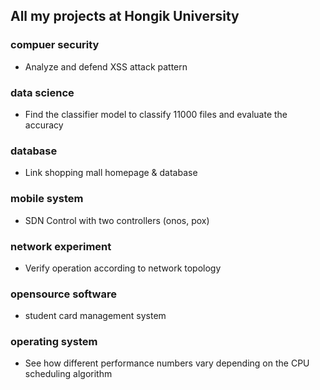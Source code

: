 ## All my projects at Hongik University

### compuer security
* Analyze and defend XSS attack pattern

### data science
* Find the classifier model to classify 11000 files and evaluate the accuracy

### database
* Link shopping mall homepage & database

### mobile system
* SDN Control with two controllers (onos, pox)

### network experiment
* Verify operation according to network topology

### opensource software
* student card management system

### operating system
* See how different performance numbers vary depending on the CPU scheduling algorithm

